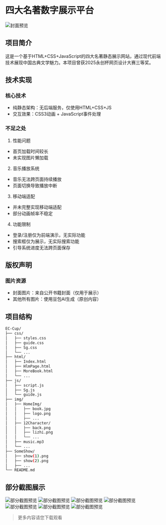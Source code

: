# 四大名著数字展示平台

![封面预览](img/HomeImg/book.jpg)

## 项目简介
这是一个基于HTML+CSS+JavaScript的四大名著静态展示网站，通过现代前端技术展现中国古典文学魅力。本项目曾获2025永创杯网页设计大赛三等奖。

## 技术实现
### 核心技术
- 纯静态架构：无后端服务，仅使用HTML+CSS+JS 
- 交互效果：CSS3动画 + JavaScript事件处理

### 不足之处
1. 性能问题
- 首页加载时间较长
- 未实现图片懒加载

2. 音乐播放系统
- 音乐无法跨页面持续播放
- 页面切换导致播放中断

3. 移动端适配
- 并未完整实现移动端适配
- 部分动画帧率不稳定

4. 功能限制
- 登录/注册仅为前端演示，无实际功能
- 搜索框仅为展示，无实际搜索功能
- 引导系统进度无法跨页面保存
## 版权声明
### 图片资源
- 封面图片：来自公开书籍封面（仅用于展示）
- 其他所有图片：使用豆包AI生成（原创内容）
## 项目结构
```bash
EC-Cup/
├── css/
│   ├── styles.css    
│   ├── guide.css    
│   ├── Sg.css
│   └── ...   
├── html/
│   ├── Index.html     
│   ├── HlmPage.html   
│   ├── MoreBook.html
│   └── ...             
├── js/
│   ├── script.js    
│   ├── Sg.js
│   └── guide.js      
├── img/                
│   ├── HomeImg/
│   │   ├── book.jpg      
│   │   ├── logo.png
│   │   ├── ...
│   ├── 12Character/
│   │   ├── back.png      
│   │   ├── lizhi.png
│   │   └── ... 
│   ├── music.mp3
│   └── ...    
├── SomeShow/  
│   ├── show(1).png
│   ├── show(2).png
│   ├── ...
└── README.md 
```
## 部分截图展示
![部分截图预览](SomeDisplays/show(1).png)
![部分截图预览](SomeDisplays/show(2).png)
![部分截图预览](SomeDisplays/show(3).png)
![部分截图预览](SomeDisplays/show(4).png)
![部分截图预览](SomeDisplays/show(5).png)
![部分截图预览](SomeDisplays/show(6).png)
![部分截图预览](SomeDisplays/show(7).png)
>更多内容请您下载观看
